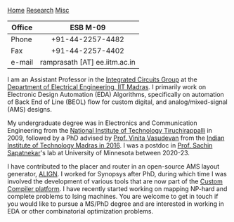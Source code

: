 [Home](https://srampras.github.io)  [Research](https://srampras.github.io/research) [Misc](https://srampras.github.io/misc)

| Office 	| 	ESB M-09                    |
|----------|:-------------:|
| Phone 	| 	+91-44-2257-4482            |
| Fax 	  | 	+91-44-2257-4402            |
| e-mail 	| 	ramprasath [AT] ee.iitm.ac.in |


I am an Assistant Professor in the [Integrated Circuits Group](http://www.ee.iitm.ac.in/ics) at the [Department of Electrical Engineering, IIT Madras](https://www.ee.iitm.ac.in). I primarily work on Electronic Design Automation (EDA) Algorithms, specifically on automation of Back End of Line (BEOL) flow for custom digital, and analog/mixed-signal (AMS) designs. 

My undergraduate degree was in Electronics and Communication Engineering from the [National Institute of Technology Tiruchirappalli](https://nitt.edu/home/academics/departments/ece/) in 2009, followed by a PhD advised by [Prof. Vinita Vasudevan](https://www.ee.iitm.ac.in/~vinita) from the [Indian Institute of Technology Madras in 2016](https://www.ee.iitm.ac.in). I was a postdoc in [Prof. Sachin Sapatnekar](https://www.ece.umn.edu/~sachin)'s lab at University of Minnesota between 2020-23. 

I have contributed to the placer and router in an open-source AMS layout generator, [ALIGN](https://github.com/ALIGN-analoglayout/ALIGN-public.git). I worked for Synopsys after PhD, during which time I was involved the development of various tools that are now part of the [Custom Compiler platform](https://www.synopsys.com/implementation-and-signoff/custom-design-platform/custom-compiler.html). I have recently started working on mapping NP-hard and complete problems to Ising machines. You are welcome to get in touch if you  would like to pursue a MS/PhD degree and are interested in working in EDA or other combinatorial optimization problems.
